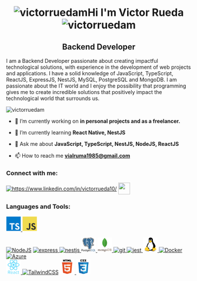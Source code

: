 <h1 align="center"><img src="https://user-images.githubusercontent.com/18350557/176309783-0785949b-9127-417c-8b55-ab5a4333674e.gif" alt="victorruedam" width="62" height="62" />Hi I'm Victor Rueda <img src="https://thumbs.gfycat.com/BasicEnlightenedAntlion-size_restricted.gif" alt="victorruedam" width="62" height="62" /></h1>
<h2 align="center">Backend Developer</h2>

<p>
 I am a Backend Developer passionate about creating impactful technological solutions, with experience in the development of web projects and applications. I have a solid knowledge of JavaScript, TypeScript, ReactJS, ExpressJS, NestJS, MySQL, PostgreSQL and MongoDB. I am passionate about the IT world and I enjoy the possibility that programming gives me to create incredible solutions that positively impact the technological world that surrounds us.
 
  
</p>


<p align="left"> <img src="https://komarev.com/ghpvc/?username=victorruedam&label=Profile%20views&color=0e75b6&style=flat" alt="victorruedam" /> </p>

- 🔭 I’m currently working on **in personal projects and as a freelancer.**

- 🌱 I’m currently learning **React Native, NestJS**

- 💬 Ask me about **JavaScript, TypeScript, NestJS, NodeJS, ReactJS**

- 📫 How to reach me **vialruma1985@gmail.com**

<h3 align="left">Connect with me:</h3>
<p align="left">
<a href="https://www.linkedin.com/in/victorrueda10/" target="blank"><img align="center" src="https://raw.githubusercontent.com/rahuldkjain/github-profile-readme-generator/master/src/images/icons/Social/linked-in-alt.svg" alt="https://www.linkedin.com/in/victorrueda10/" height="32" width="32" /></a>
<a href="https://github.com/VictorRuedaM" target="_blank" rel="noreferrer"><img align="center"src="https://icones.pro/wp-content/uploads/2021/06/icone-github-jaune.png" width="32" height="32" /></a>
</p>

<h3 align="left">Languages and Tools:</h3>
<p align="left"> 

<a href="https://www.typescriptlang.org/" target="_blank" rel="noreferrer"> <img src="https://raw.githubusercontent.com/devicons/devicon/master/icons/typescript/typescript-original.svg" alt="typescript" width="40" height="40"/> </a>
<a href="https://developer.mozilla.org/en-US/docs/Web/JavaScript" target="_blank" rel="noreferrer"> <img src="https://raw.githubusercontent.com/devicons/devicon/master/icons/javascript/javascript-original.svg" alt="javascript" width="40" height="40"/> </a>

<a href="https://nodejs.org/en/" target="_blank" rel="noreferrer"><img src="https://raw.githubusercontent.com/danielcranney/readme-generator/main/public/icons/skills/nodejs-colored.svg" width="36" height="36" alt="NodeJS" /></a>
<a href="https://expressjs.com" target="_blank" rel="noreferrer"> <img src="https://adware-technologies.s3.amazonaws.com/uploads/technology/thumbnail/20/express-js.png" alt="express" width="40" height="40"/> </a> 
<a href="https://nestjs.com/" target="_blank" rel="noreferrer"> <img src="https://static-00.iconduck.com/assets.00/nestjs-icon-512x510-9nvpcyc3.png" alt="nestjs" width="40" height="40"/> </a> 
<a href="https://www.postgresql.org" target="_blank" rel="noreferrer"> <img src="https://raw.githubusercontent.com/devicons/devicon/master/icons/postgresql/postgresql-original-wordmark.svg" alt="postgresql" width="40" height="40"/> </a> 
<a href="https://www.mongodb.com/" target="_blank" rel="noreferrer"> <img src="https://raw.githubusercontent.com/devicons/devicon/master/icons/mongodb/mongodb-original-wordmark.svg" alt="mongodb" width="40" height="40"/> </a>
<a href="https://git-scm.com/" target="_blank" rel="noreferrer"> <img src="https://www.vectorlogo.zone/logos/git-scm/git-scm-icon.svg" alt="git" width="40" height="40"/> </a> 
<a href="https://jestjs.io" target="_blank" rel="noreferrer"> <img src="https://www.vectorlogo.zone/logos/jestjsio/jestjsio-icon.svg" alt="jest" width="40" height="40"/> </a> 
<a href="https://www.linux.org/" target="_blank" rel="noreferrer"> <img src="https://raw.githubusercontent.com/devicons/devicon/master/icons/linux/linux-original.svg" alt="linux" width="40" height="40"/> </a> 
<a href="https://www.docker.com/" rel="noreferrer"><img src="https://logos-world.net/wp-content/uploads/2021/02/Docker-Symbol.png" alt="Docker" width="70" height="40" /></a>  
<a href="https://azure.microsoft.com/en-in/" rel="noreferrer"><img src="https://profilinator.rishav.dev/skills-assets/microsoft_azure-icon.svg" alt="Azure" width="40" height="40" /></a>  
<a href="https://reactjs.org/" target="_blank" rel="noreferrer"> <img src="https://raw.githubusercontent.com/devicons/devicon/master/icons/react/react-original-wordmark.svg" alt="react" width="40" height="40"/> </a> 
<a href="https://tailwindcss.com/" target="_blank" rel="noreferrer"><img src="https://raw.githubusercontent.com/danielcranney/readme-generator/main/public/icons/skills/tailwindcss-colored.svg" width="36" height="36" alt="TailwindCSS" /></a>
<a href="https://www.w3.org/html/" target="_blank" rel="noreferrer"> <img src="https://raw.githubusercontent.com/devicons/devicon/master/icons/html5/html5-original-wordmark.svg" alt="html5" width="40" height="40"/> </a>
<a href="https://www.w3schools.com/css/" target="_blank" rel="noreferrer"> <img src="https://raw.githubusercontent.com/devicons/devicon/master/icons/css3/css3-original-wordmark.svg" alt="css3" width="40" height="40"/> </a> 



<!--
<a href="https://redux.js.org" target="_blank" rel="noreferrer"> <img src="https://raw.githubusercontent.com/devicons/devicon/master/icons/redux/redux-original.svg" alt="redux" width="40" height="40"/> </a> 
<a href="https://nextjs.org/" target="_blank"><img rel="noreferrer" src="https://profilinator.rishav.dev/skills-assets/nextjs.png" alt="NextJS" width="40" height="40" /></a>  
-->
 </p>
<!--
<p><img align="left" src="https://github-readme-stats.vercel.app/api/top-langs?username=victorruedam&show_icons=true&locale=en&layout=compact" alt="victorruedam" /></p>

<p>&nbsp;<img align="center" src="https://github-readme-stats.vercel.app/api?username=victorruedam&show_icons=true&locale=en" alt="victorruedam" /></p>

<p><img align="center" src="https://github-readme-streak-stats.herokuapp.com/?user=victorruedam&" alt="victorruedam" /></p>
-->
